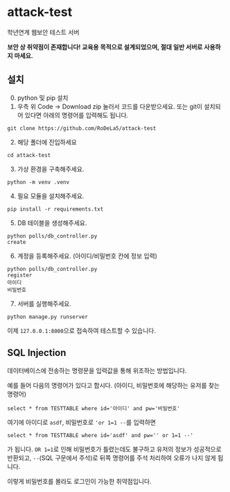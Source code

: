 # attack-test
학년연계 웹보안 테스트 서버

**보안 상 취약점이 존재합니다! 교육용 목적으로 설계되었으며, 절대 일반 서버로 사용하지 마세요.**

## 설치
0. python 및 pip 설치
1. 우측 위 Code -> Download zip 눌러서 코드를 다운받으세요. 또는 git이 설치되어 있다면 아래의 명령어를 입력해도 됩니다.
```shell
git clone https://github.com/RoDeLa5/attack-test
```
2. 해당 폴더에 진입하세요
```shell
cd attack-test
```
3. 가상 환경을 구축해주세요.
```shell
python -m venv .venv
```
4. 필요 모듈을 설치해주세요.
```shell
pip install -r requirements.txt
```
5. DB 테이블을 생성해주세요.
```shell
python polls/db_controller.py
create
```
6. 계정을 등록해주세요. (아이디/비밀번호 칸에 정보 입력)
```shell
python polls/db_controller.py
register
아이디
비밀번호
```
7. 서버를 실행해주세요.
```shell
python manage.py runserver
```
이제 `127.0.0.1:8000`으로 접속하여 테스트할 수 있습니다.

## SQL Injection
데이터베이스에 전송하는 명령문을 입력값을 통해 위조하는 방법입니다.

예를 들어 다음의 명령어가 있다고 합시다. (아이디, 비밀번호에 해당하는 유저를 찾는 명령어)
```sqlite-sql
select * from TESTTABLE where id='아이디' and pw='비밀번호'
```
여기에 아이디로 `asdf`, 비밀번호로 `'or 1=1 --`를 입력하면
```sqlite-sql
select * from TESTTABLE where id='asdf' and pw='' or 1=1 --'
```
가 됩니다. `OR 1=1`로 인해 비밀번호가 틀렸는데도 불구하고 유저의 정보가 성공적으로 반환되고, `--`(SQL 구문에서 주석)로 뒤쪽 명령어를 주석 처리하여 오류가 나지 않게 됩니다.

이렇게 비밀번호를 몰라도 로그인이 가능한 취약점입니다.
